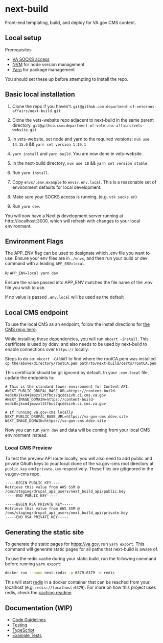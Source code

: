 # next-build

Front-end templating, build, and deploy for VA.gov CMS content.

## Local setup

Prerequisites

- [VA SOCKS access](https://depo-platform-documentation.scrollhelp.site/getting-started/Internal-tools-access-via-SOCKS-proxy.1821081710.html)
- [NVM](https://github.com/nvm-sh/nvm) for node version management
- [Yarn](https://yarnpkg.com/getting-started/install) for package management

You should set these up before attempting to install the repo.

## Basic local installation

1. Clone the repo if you haven't.
   `git@github.com:department-of-veterans-affairs/next-build.git`

1. Clone the vets-website repo adjacent to next-build in the same parent directory.
   `git@github.com:department-of-veterans-affairs/vets-website.git`

1. In vets-website, set node and yarn to the required versions: `nvm use 14.15.0` && `yarn set version 1.19.1`

1. `yarn install` and `yarn build`. You are now done in vets-website.

1. In the next-build directory, `nvm use 18` && `yarn set version stable`

1. Run `yarn install`.

1. Copy `envs/.env.example` to `envs/.env.local`. This is a reasonable set of environment defaults for local development.

1. Make sure your SOCKS access is running. (e.g. `vtk socks on`)

1. Run `yarn dev`.

You will now have a Next.js development server running at http://localhost:3000, which will refresh with changes to your local environment.

## Environment Flags

The APP_ENV flag can be used to designate which .env file you want to use. Ensure your env files are in `./envs`, and then run your build or dev command with a leading `APP_ENV=local`.

ie `APP_ENV=local yarn dev`

Ensure the value passed into APP_ENV matches the file name of the .env file you wish to use.

If no value is passed `.env.local` will be used as the default

## Local CMS endpoint

To use the local CMS as an endpoint, follow the install directions for [the CMS repo here](https://github.com/department-of-veterans-affairs/va.gov-cms/blob/main/READMES/getting-started.md).

While installing those dependencies, you will run `mkcert -install`. This certificate is used by ddev, and also
needs to be used by next-build to enable connections over `https://` locally.

Steps to do so:
`mkcert -CAROOT` to find where the rootCA.pem was installed
`cp the/above/directory/rootCA.pem path/to/next-build/certs/rootCA.pem`

This certificate should be git ignored by default. In your `.env.local` file, update the endpoints to:

```
# This is the standard lower environment for Content API.
#NEXT_PUBLIC_DRUPAL_BASE_URL=https://content-build-medc0xjkxm4jmpzxl3tfbcs7qcddsivh.ci.cms.va.gov
#NEXT_IMAGE_DOMAIN=https://content-build-medc0xjkxm4jmpzxl3tfbcs7qcddsivh.ci.cms.va.gov

# If running va.gov-cms locally
NEXT_PUBLIC_DRUPAL_BASE_URL=https://va-gov-cms.ddev.site
NEXT_IMAGE_DOMAIN=https://va-gov-cms.ddev.site
```

Now you can run `yarn dev` and data will be coming from your local CMS environment instead.

### Local CMS Preview

To test the preview API route locally, you will also need to add public and private OAuth keys to your local clone of the va.gov-cms root directory at `public.key` and `private.key` respectively. These files are gitignored in the va.gov-cms repo.

```
-----BEGIN PUBLIC KEY-----
Retrieve this value from AWS SSM @ /cms/staging/drupal_api_users/next_build_api/public.key
-----END PUBLIC KEY-----
```

```
-----BEGIN RSA PRIVATE KEY-----
Retrieve this value from AWS SSM @ /cms/staging/drupal_api_users/next_build_api/private.key
-----END RSA PRIVATE KEY-----
```

## Generating the static site

To generate the static pages for https://va.gov, run `yarn export`. This command will generate static pages for all paths that next-build is aware of.

To use the redis cache during your static build, run the following command before running `yarn export`:

```sh
docker run --name next-redis -p 6379:6379 -d redis
```

This will start [redis](https://redis.io/) in a docker container that can be reached from your localhost (e.g. `redis://localhost:6379`). For more on how this project uses redis, check the [caching readme](READMEs/caching.md).

## Documentation (WIP)

- [Code Guidelines](READMEs/code-guidelines.md)
- [Testing](READMEs/testing.md)
- [TypeScript](READMEs/typescript.md)
- [Example Tests](example_tests/README.md)
